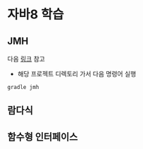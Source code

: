 # 자바8 학습

## JMH
다음 [링크](https://github.com/melix/jmh-gradle-plugin) 참고

- 해당 프로젝트 디렉토리 가서 다음 명령어 실행
```text
gradle jmh
```

## 람다식

## 함수형 인터페이스

